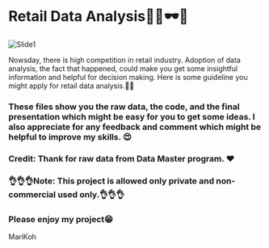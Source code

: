 # Retail Data Analysis🥼👖🕶👟

![Slide1](https://user-images.githubusercontent.com/50080574/224332129-da6a6ed2-d8b1-4b56-8bb4-73f2a77e9595.JPG)


Nowsday, there is high competition in retail industry. Adoption of data analysis, the fact that happened, could make you get some insightful information and helpful for decision making. Here is some guideline you might apply for retail data analysis.📑📇


### These files show you the raw data, the code, and the final presentation which might be easy for you to get some ideas. I also appreciate for any feedback and comment which might be helpful to improve my skills. 😍

### Credit:  Thank for raw data from Data Master program. ❤️

### 👌👌👌Note: This project is allowed only private and non-commercial used only.👌👌👌

### Please enjoy my project😁
MariKoh
